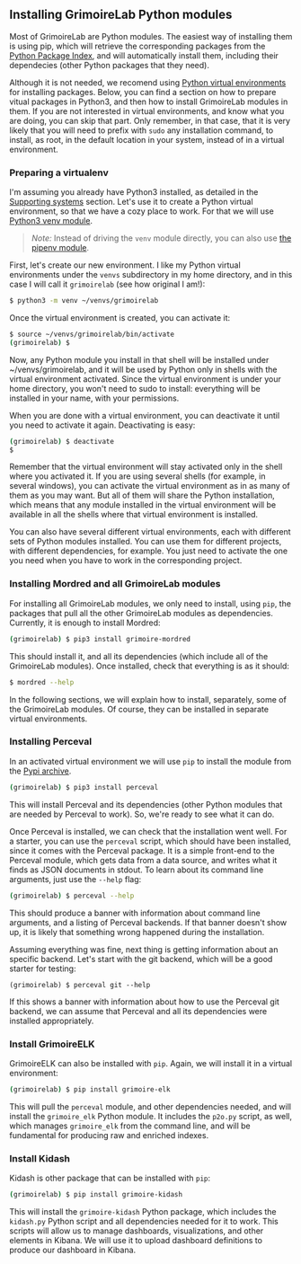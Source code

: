 ## Installing GrimoireLab Python modules

Most of GrimoireLab are Python modules. The easiest way of installing them is using pip, which will retrieve the corresponding packages from the [Python Package Index](https://pypi.python.org/), and will automatically install them, including their dependecies (other Python packages that they need).

Although it is not needed, we recomend using [Python virtual environments](https://docs.python.org/3/tutorial/venv.html) for installing packages. Below, you can find a section on how to prepare vitual packages in Python3, and then how to install GrimoireLab modules in them. If you are not interested in virtual environments, and know what you are doing, you can skip that part. Only remember, in that case, that it is very likely that you will need to prefix with `sudo` any installation command, to install, as root, in the default location in your system, instead of in a virtual environment.

### Preparing a virtualenv

I'm assuming you already have Python3 installed, as detailed in the [Supporting systems](/before-you-start/supporting-systems.md) section. Let's use it to create a Python virtual environment, so that we have a cozy place to work. For that we will use [Python3 venv module](https://docs.python.org/3/library/venv.html).

> _Note:_ Instead of driving the `venv` module directly, you can also use [the pipenv module](http://docs.python-guide.org/en/latest/dev/virtualenvs/#installing-pipenv).

First, let's create our new environment. I like my Python virtual environments under the `venvs` subdirectory in my home directory, and in this case I will call it `grimoirelab` \(see how original I am!\):

```bash
$ python3 -m venv ~/venvs/grimoirelab
```

Once the virtual environment is created, you can  activate it:

```bash
$ source ~/venvs/grimoirelab/bin/activate
(grimoirelab) $
```

Now, any Python module you install in that shell will be installed under ~/venvs/grimoirelab, and it will be used by Python only in shells with the virtual environment activated. Since the virtual environment is under your home directory, you won't need to sudo to install: everything will be installed in your name, with your permissions.

When you are done with a virtual environment, you can deactivate it until you need to activate it again. Deactivating is easy:

```bash
(grimoirelab) $ deactivate
$
```

Remember that the virtual environment will stay activated only in the shell where you activated it. If you are using several shells \(for example, in several windows\), you can activate the virtual environment as in as many of them as you may want. But all of them will share the Python installation, which means that any module installed in the virtual environment will be available in all the shells where that virtual environment is installed.

You can also have several different virtual environments, each with different sets of Python modules installed. You can use them for different projects, with different dependencies, for example. You just need to activate the one you need when you have to work in the corresponding project.

### Installing Mordred and all GrimoireLab modules

For installing all GrimoireLab modules, we only need to install, using `pip`, the packages that pull all the other GrimoireLab modules as dependencies. Currently, it is enough to install Mordred:

```bash
(grimoirelab) $ pip3 install grimoire-mordred
```

This should install it, and all its dependencies (which include all of the GrimoireLab modules). Once installed, check that everything is as it should:

```bash
$ mordred --help
```

In the following sections, we will explain how to install, separately, some of the GrimoireLab modules. Of course, they can be installed in separate virtual environments.

### Installing Perceval

In an activated virtual environment we will use `pip` to install the module from the [Pypi archive](https://pypi.python.org/pypi).

```bash
(grimoirelab) $ pip3 install perceval
```

This will install Perceval and its dependencies \(other Python modules that are needed by Perceval to work\). So, we're ready to see what it can do.

Once Perceval is installed, we can check that the installation went well. For a starter, you can use the `perceval` script, which should have been installed, since it comes with the Perceval package. It is a simple front-end to the Perceval module, which gets data from a data source, and writes what it finds as JSON documents in stdout. To learn about its command line arguments, just use the `--help` flag:

```bash
(grimoirelab) $ perceval --help
```

This should produce a banner with information about command line arguments, and a listing of Perceval backends. If that banner doesn't show up, it is likely that something wrong happened during the installation.

Assuming everything was fine, next thing is getting information about an specific backend. Let's start with the git backend, which will be a good starter for testing:

```
(grimoirelab) $ perceval git --help
```

If this shows a banner with information about how to use the Perceval git backend, we can assume that Perceval and all its dependencies were installed appropriately.

### Install GrimoireELK

GrimoireELK can also be installed with `pip`. Again, we will install it in a virtual environment:

```bash
(grimoirelab) $ pip install grimoire-elk
```

This will pull the `perceval` module, and other dependencies needed, and will install the `grimoire_elk` Python module. It includes the `p2o.py` script, as well, which manages `grimoire_elk` from the command line, and will be fundamental for producing raw and enriched indexes.

### Install Kidash

Kidash is other package that can be installed with `pip`:

```bash
(grimoirelab) $ pip install grimoire-kidash
```

This will install the `grimoire-kidash` Python package, which includes the `kidash.py` Python script and all dependencies needed for it to work. This scripts will allow us to manage dashboards, visualizations, and other elements in Kibana. We will use it to upload dashboard definitions to produce our dashboard in Kibana.
